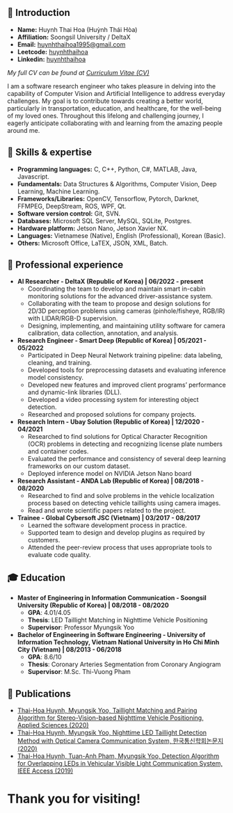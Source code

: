 ## :wave: Introduction 

- **Name:** Huynh Thai Hoa (Huỳnh Thái Hòa)
- **Affiliation:** Soongsil University / DeltaX
- **Email:** huynhthaihoa1995@gmail.com
- **Leetcode:** [huynhthaihoa](https://www.leetcode.com/huynhthaihoa)
- **Linkedin:** [huynhthaihoa](https://www.linkedin.com/in/huynhthaihoa/)

*My full CV can be found at [Curriculum Vitae (CV)](https://github.com/huynhthaihoa/CV/blob/master/CV_Huynh%20Thai%20Hoa.pdf)*

I am a software research engineer who takes pleasure in delving into the capability of Computer Vision and Artificial Intelligence to address everyday challenges. My goal is to contribute towards creating a better world, particularly in transportation, education, and healthcare, for the well-being of my loved ones. Throughout this lifelong and challenging journey, I eagerly anticipate collaborating with and learning from the amazing people around me.

## :wrench: Skills & expertise

- **Programming languages:** C, C++, Python, C#, MATLAB, Java, Javascript.
- **Fundamentals:** Data Structures & Algorithms, Computer Vision, Deep Learning, Machine Learning.
- **Frameworks/Libraries:** OpenCV, Tensorflow, Pytorch, Darknet, FFMPEG, DeepStream, ROS, WPF, Qt.
- **Software version control:** Git, SVN.
- **Databases:** Microsoft SQL Server, MySQL, SQLite, Postgres.
- **Hardware platform:** Jetson Nano, Jetson Xavier NX.
- **Languages:** Vietnamese (Native), English (Professional), Korean (Basic).
- **Others:** Microsoft Office, LaTEX, JSON, XML, Batch.

## :briefcase: Professional experience
- **AI Researcher - DeltaX (Republic of Korea) | 06/2022 - present**
  - Coordinating the team to develop and maintain smart in-cabin monitoring solutions for the advanced driver-assistance system.
  - Collaborating with the team to propose and design solutions for 2D/3D perception problems using cameras (pinhole/fisheye, RGB/IR) with LIDAR/RGB-D supervision.
  - Designing, implementing, and maintaining utility software for camera calibration, data collection, annotation, and analysis.
- **Research Engineer - Smart Deep (Republic of Korea) | 05/2021 - 05/2022**
  - Participated in Deep Neural Network training pipeline: data labeling, cleaning, and training.
  - Developed tools for preprocessing datasets and evaluating inference model consistency.
  - Developed new features and improved client programs’ performance and dynamic-link libraries (DLL).
  - Developed a video processing system for interesting object detection.
  - Researched and proposed solutions for company projects.
- **Research Intern - Ubay Solution (Republic of Korea) | 12/2020 - 04/2021**
  - Researched to find solutions for Optical Character Recognition (OCR) problems in detecting and recognizing license plate numbers and container codes.
  - Evaluated the performance and consistency of several deep learning frameworks on our custom dataset.
  - Deployed inference model on NVIDIA Jetson Nano board
- **Research Assistant  - ANDA Lab (Republic of Korea) | 08/2018 - 08/2020**
  - Researched to find and solve problems in the vehicle localization process based on detecting vehicle taillights using camera images.
  - Read and wrote scientific papers related to the project.
- **Trainee - Global Cybersoft JSC (Vietnam) | 03/2017 - 08/2017**
  - Learned the software development process in practice.
  - Supported team to design and develop plugins as required by customers.
  - Attended the peer-review process that uses appropriate tools to evaluate code quality.

## :mortar_board: Education
- **Master of Engineering in Information Communication - Soongsil University (Republic of Korea) | 08/2018 - 08/2020**
  - **GPA**: 4.01/4.05
  - **Thesis**: LED Taillight Matching in Nighttime Vehicle Positioning
  - **Supervisor**: Professor Myungsik Yoo
- **Bachelor of Engineering in Software Engineering - University of Information Technology, Vietnam National University in Ho Chi Minh City (Vietnam) | 08/2013 - 06/2018**
  - **GPA**: 8.6/10
  - **Thesis**: Coronary Arteries Segmentation from Coronary Angiogram
  - **Supervisor**: M.Sc. Thi-Vuong Pham
 
 ## :newspaper: Publications
- [Thai-Hoa Huynh, Myungsik Yoo, Taillight Matching and Pairing Algorithm for Stereo-Vision-based Nighttime Vehicle Positioning, Applied Sciences (2020)](https://www.mdpi.com/2076-3417/10/19/6800)
- [Thai-Hoa Huynh, Myungsik Yoo, Nighttime LED Taillight Detection Method with Optical Camera Communication System, 한국통신학회논문지 (2020)](https://www.dbpia.co.kr/journal/articleDetail?nodeId=NODE10440000)
- [Thai-Hoa Huynh, Tuan-Anh Pham, Myungsik Yoo, Detection Algorithm for Overlapping LEDs in Vehicular Visible Light Communication System, IEEE Access (2019)](https://ieeexplore.ieee.org/document/8792184)


# Thank you for visiting!
